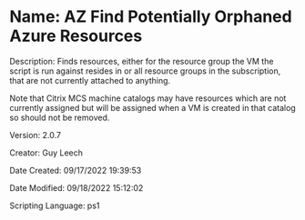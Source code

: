 ﻿# Name: AZ Find Potentially Orphaned Azure Resources

Description: Finds resources, either for the resource group the VM the script is run against resides in or all resource groups in the subscription, that are not currently attached to anything.

Note that Citrix MCS machine catalogs may have resources which are not currently assigned but will be assigned when a VM is created in that catalog so should not be removed.

Version: 2.0.7

Creator: Guy Leech

Date Created: 09/17/2022 19:39:53

Date Modified: 09/18/2022 15:12:02

Scripting Language: ps1

